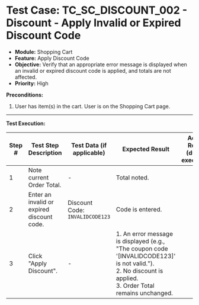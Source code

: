 # Test Case: TC_SC_DISCOUNT_002 - Discount - Apply Invalid or Expired Discount Code

* **Module:** Shopping Cart
* **Feature:** Apply Discount Code
* **Objective:** Verify that an appropriate error message is displayed when an invalid or expired discount code is applied, and totals are not affected.
* **Priority:** High

**Preconditions:**
1.  User has item(s) in the cart. User is on the Shopping Cart page.

---
**Test Execution:**

| Step # | Test Step Description                                                                 | Test Data (if applicable)                     | Expected Result                                                                                                                               | Actual Result (during execution) | Status (during execution) | Notes (during execution) |
|--------|---------------------------------------------------------------------------------------|-----------------------------------------------|-----------------------------------------------------------------------------------------------------------------------------------------------|----------------------------------|---------------------------|--------------------------|
| 1      | Note current Order Total.                                                             | -                                             | Total noted.                                                                                                                                  |                                  |                           |                          |
| 2      | Enter an invalid or expired discount code.                                            | Discount Code: `INVALIDCODE123`               | Code is entered.                                                                                                                              |                                  |                           |                          |
| 3      | Click "Apply Discount".                                                               | -                                             | 1. An error message is displayed (e.g., "The coupon code '[INVALIDCODE123]' is not valid."). <br> 2. No discount is applied. <br> 3. Order Total remains unchanged. |                                  |                           |                          |
